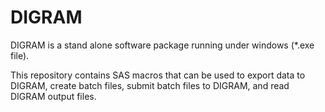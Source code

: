 # DIGRAM

DIGRAM is a stand alone software package running under windows (*.exe file). 

This repository contains SAS macros that can be used to export data to DIGRAM, create batch files, submit batch files to DIGRAM, and read DIGRAM output files.
